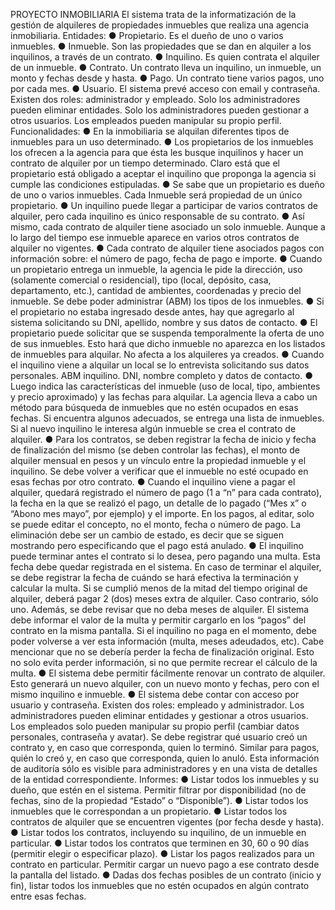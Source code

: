 PROYECTO INMOBILIARIA
El sistema trata de la informatización de la gestión de alquileres de
propiedades inmuebles que realiza una agencia inmobiliaria.
Entidades:
● Propietario. Es el dueño de uno o varios inmuebles.
● Inmueble. Son las propiedades que se dan en alquiler a los
inquilinos, a través de un contrato.
● Inquilino. Es quien contrata el alquiler de un inmueble.
● Contrato. Un contrato lleva un inquilino, un inmueble, un monto y
fechas desde y hasta.
● Pago. Un contrato tiene varios pagos, uno por cada mes.
● Usuario. El sistema prevé acceso con email y contraseña. Existen
dos roles: administrador y empleado. Solo los administradores
pueden eliminar entidades. Solo los administradores pueden
gestionar a otros usuarios. Los empleados pueden manipular su
propio perfil.
Funcionalidades:
● En la inmobiliaria se alquilan diferentes tipos de inmuebles para un
uso determinado.
● Los propietarios de los inmuebles los ofrecen a la agencia para que
ésta les busque inquilinos y hacer un contrato de alquiler por un
tiempo determinado. Claro está que el propietario está obligado a
aceptar el inquilino que proponga la agencia si cumple las
condiciones estipuladas.
● Se sabe que un propietario es dueño de uno o varios inmuebles.
Cada Inmueble será propiedad de un único propietario.
● Un inquilino puede llegar a participar de varios contratos de alquiler,
pero cada inquilino es único responsable de su contrato.
● Así mismo, cada contrato de alquiler tiene asociado un solo
inmueble. Aunque a lo largo del tiempo ese inmueble aparece en
varios otros contratos de alquiler no vigentes.
● Cada contrato de alquiler tiene asociados pagos con información
sobre: el número de pago, fecha de pago e importe.
● Cuando un propietario entrega un inmueble, la agencia le pide la
dirección, uso (solamente comercial o residencial), tipo (local,
depósito, casa, departamento, etc.), cantidad de ambientes,
coordenadas y precio del inmueble. Se debe poder administrar
(ABM) los tipos de los inmuebles.
● Si el propietario no estaba ingresado desde antes, hay que
agregarlo al sistema solicitando su DNI, apellido, nombre y sus
datos de contacto.
● El propietario puede solicitar que se suspenda temporalmente la
oferta de uno de sus inmuebles. Esto hará que dicho inmueble no
aparezca en los listados de inmuebles para alquilar. No afecta a los
alquileres ya creados.
● Cuando el inquilino viene a alquilar un local se lo entrevista
solicitando sus datos personales. ABM inquilino. DNI, nombre
completo y datos de contacto.
● Luego indica las características del inmueble (uso de local, tipo,
ambientes y precio aproximado) y las fechas para alquilar. La
agencia lleva a cabo un método para búsqueda de inmuebles que no
estén ocupados en esas fechas. Si encuentra algunos adecuados, se
entrega una lista de inmuebles. Si al nuevo inquilino le interesa
algún inmueble se crea el contrato de alquiler.
● Para los contratos, se deben registrar la fecha de inicio y fecha de
finalización del mismo (se deben controlar las fechas), el monto de
alquiler mensual en pesos y un vínculo entre la propiedad inmueble
y el inquilino. Se debe volver a verificar que el inmueble no esté
ocupado en esas fechas por otro contrato.
● Cuando el inquilino viene a pagar el alquiler, quedará registrado el
número de pago (1 a “n” para cada contrato), la fecha en la que se
realizó el pago, un detalle de lo pagado (“Mes x” o “Abono mes
mayo”, por ejemplo) y el importe. En los pagos, al editar, solo se
puede editar el concepto, no el monto, fecha o número de pago. La
eliminación debe ser un cambio de estado, es decir que se siguen
mostrando pero especificando que el pago está anulado.
● El inquilino puede terminar antes el contrato si lo desea, pero
pagando una multa. Esta fecha debe quedar registrada en el
sistema. En caso de terminar el alquiler, se debe registrar la fecha
de cuándo se hará efectiva la terminación y calcular la multa. Si se
cumplió menos de la mitad del tiempo original de alquiler, deberá
pagar 2 (dos) meses extra de alquiler. Caso contrario, sólo uno.
Además, se debe revisar que no deba meses de alquiler. El sistema
debe informar el valor de la multa y permitir cargarlo en los “pagos”
del contrato en la misma pantalla. Si el inquilino no paga en el
momento, debe poder volverse a ver esta información (multa,
meses adeudados, etc). Cabe mencionar que no se debería perder
la fecha de finalización original. Esto no solo evita perder
información, si no que permite recrear el cálculo de la multa.
● El sistema debe permitir fácilmente renovar un contrato de alquiler.
Esto generará un nuevo alquiler, con un nuevo monto y fechas,
pero con el mismo inquilino e inmueble.
● El sistema debe contar con acceso por usuario y contraseña. Existen
dos roles: empleado y administrador. Los administradores pueden
eliminar entidades y gestionar a otros usuarios. Los empleados solo
pueden manipular su propio perfil (cambiar datos personales,
contraseña y avatar). Se debe registrar qué usuario creó un
contrato y, en caso que corresponda, quien lo terminó. Similar para
pagos, quién lo creó y, en caso que corresponda, quien lo anuló.
Esta información de auditoría sólo es visible para administradores y
en una vista de detalles de la entidad correspondiente.
Informes:
● Listar todos los inmuebles y su dueño, que estén en el sistema.
Permitir filtrar por disponibilidad (no de fechas, sino de la propiedad
“Estado” o “Disponible”).
● Listar todos los inmuebles que le correspondan a un propietario.
● Listar todos los contratos de alquiler que se encuentren vigentes
(por fecha desde y hasta).
● Listar todos los contratos, incluyendo su inquilino, de un inmueble
en particular.
● Listar todos los contratos que terminen en 30, 60 o 90 días
(permitir elegir o especificar plazo).
● Listar los pagos realizados para un contrato en particular. Permitir
cargar un nuevo pago a ese contrato desde la pantalla del listado.
● Dadas dos fechas posibles de un contrato (inicio y fin), listar todos
los inmuebles que no estén ocupados en algún contrato entre esas
fechas.
